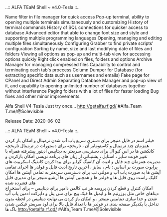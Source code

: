 ..:: ALFA TEaM Shell ~ v4.0-Tesla ::..

Name filter in file manager for quick access
Pop-up terminal, ability to opening multiple terminals simultaneously and customizing
History of terminal commands
History of SQL connections for quicker access to database
Advanced editor that able to change font size and style and supporting multiple programming languages
Opening, managing and editing multiple files simultaneously
Configuring Grabber to find private scripts' configuration
Sorting by name, size and last modifying date of files and folders
Viewing all options as pop-up and multi-tab view for accessing options quickly
Right click enabled on files, folders and options
Archive Manager for managing compressed files
Capability to control and terminating each tab's proccess
Column Dumper for Database (for extracting specific data such as usernames and emails)
Fake page for CPanel and Direct Admin
Separating Database Manager and pop-up view of it, and capability to opening unlimited number of databases together without interference
Paging folders with a lot of files for faster loading
Bug fixes and other minor improvements.

Alfa Shell V4-Tesla
Just try once...
http://getalfa.rf.gd/
#Alfa_Team
T.me/@Solevisible

Release Date: 2020-06-02

..:: ALFA TEaM Shell ~ v4.0-Tesla ::..

فیلتر اسم در فایل منیجر  برای دستری سربع 
پاپ آپ شدن ترمینال و امکان باز کردن همزمان چند ترمینال و کاستومایز آن  ، تاریخچه برای دستورات در ترمینال 
تاریخچه کانکشن ها در اس کیو ال  برای دسترسی سریعتر به دیتابیس 
ادیتور پیشرفته همراه با تغییر فونت سایز ، استایل ، پشتیبانی از زبان های برنامه نویسی 
امکان بازکردن و مدیریت همزمان چند فایل و ادیت آن
کانفیگ گرابر برای پیدا کردن کانفیگ اسکریپت های پرایوت
سورت بر اساس : نام ، سایز ، آخرین تاریخ ادیت فایل و فولدر ها
اجرای تمامی آپشن ها به صورت پاپ آپ و مولتی تب برای دسترسی سریعتر به تمامی آپشن ها 
امکان کلیک راست روی فایل ها و فولدر ها و همچنین آپشن ها 
آرشیو منیجر برای مدیری فایل های فشرده شده  
امکان کنترل و قطع کردن پروسه هر تب
کالمن دامپر برای دیتابیس – برای استخراج دیتاهای خاص مثل یوزرنیم ها و ایمیل ها
فیک پیچ برای سی پنل و دایرکت ادمین
پاپ آپ شدن و جدا سازی دیتابیس منیجر ، و امکان باز کردن بی نهایت دیتابیس در لحظه بدون تداخل با یکدیگر
صفحه بندی در فولدر ها با تعداد فایل بالا برای لود سریعتر
فیکس شدن باگ ها
http://getalfa.rf.gd/
#Alfa_Team
T.me/@Solevisible
